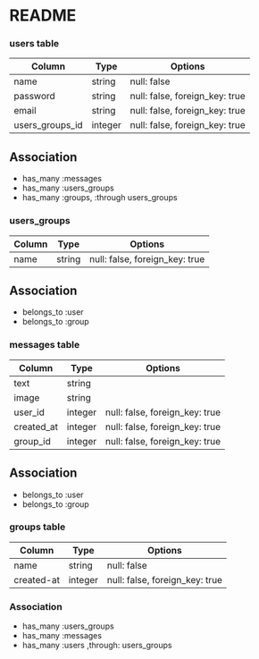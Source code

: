 # README

### users table
|Column|Type|Options|
|------|----|-------|
|name|string|null: false|
|password|string|null: false, foreign_key: true|
|email|string|null: false, foreign_key: true|
|users_groups_id|integer|null: false, foreign_key: true|

## Association
- has_many :messages
- has_many :users_groups
- has_many :groups,  :through users_groups



### users_groups
|Column|Type|Options|
|------|----|-------|
|name|string|null: false, foreign_key: true|

## Association
- belongs_to :user
- belongs_to :group




### messages table
|Column|Type|Options|
|------|----|-------|
|text|string|
|image|string|
|user_id|integer|null: false, foreign_key: true|
|created_at|integer|null: false, foreign_key: true|
|group_id|integer|null: false, foreign_key: true|

## Association
- belongs_to :user
- belongs_to :group




### groups table
|Column|Type|Options|
|------|----|-------|
|name|string|null: false|
|created-at|integer|null: false, foreign_key: true|

### Association
- has_many :users_groups
- has_many :messages
- has_many :users ,through: users_groups